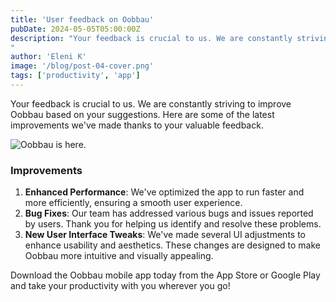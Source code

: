 ```yaml
---
title: 'User feedback on Oobbau'
pubDate: 2024-05-05T05:00:00Z
description: "Your feedback is crucial to us. We are constantly striving to improve Oobbau based on your suggestions. Here are some of the latest improvements.
"
author: 'Eleni K'
image: '/blog/post-04-cover.png'
tags: ['productivity', 'app']
---
```


Your feedback is crucial to us. We are constantly striving to improve Oobbau based on your suggestions. Here are some of the latest improvements we've made thanks to your valuable feedback.

![Oobbau is here.](/blog/post-01.png)

### Improvements

1. **Enhanced Performance**: We've optimized the app to run faster and more efficiently, ensuring a smooth user experience.
2. **Bug Fixes**: Our team has addressed various bugs and issues reported by users. Thank you for helping us identify and resolve these problems.
3. **New User Interface Tweaks**: We've made several UI adjustments to enhance usability and aesthetics. These changes are designed to make Oobbau more intuitive and visually appealing.

Download the Oobbau mobile app today from the App Store or Google Play and take your productivity with you wherever you go!
